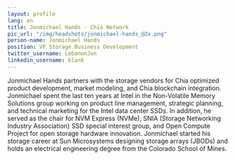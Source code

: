 ```yaml
---
layout: profile
lang: en
title: Jonmichael Hands - Chia Network
pic_url: "/img/headshots/jonmichael-hands_@2x.png"
person-name: Jonmichael Hands
position: VP Storage Business Development
twitter_username: LebanonJon
linkedin_username: blank
---
```


Jonmichael Hands partners with the storage vendors for Chia optimized product development, market modeling, and Chia blockchain integration. Jonmichael spent the last ten years at Intel in the Non-Volatile Memory Solutions group working on product line management, strategic planning, and technical marketing for the Intel data center SSDs. In addition, he served as the chair for NVM Express (NVMe), SNIA (Storage Networking Industry Association) SSD special interest group, and Open Compute Project for open storage hardware innovation. Jonmichael started his storage career at Sun Microsystems designing storage arrays (JBODs) and holds an electrical engineering degree from the Colorado School of Mines.